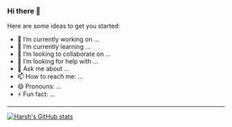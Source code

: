 ### Hi there 👋


Here are some ideas to get you started:

- 🔭 I’m currently working on ...
- 🌱 I’m currently learning ...
- 👯 I’m looking to collaborate on ...
- 🤔 I’m looking for help with ...
- 💬 Ask me about ...
- 📫 How to reach me: ...
- 😄 Pronouns: ...
- ⚡ Fun fact: ...

---

[![Harsh's GitHub stats](https://github-readme-stats.vercel.app/api?username=Harsh-0911&show_icons=true)](https://github.com/anuraghazra/github-readme-stats)
